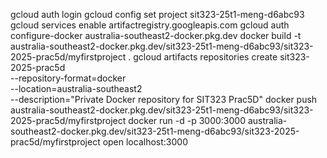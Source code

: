 gcloud auth login
gcloud config set project sit323-25t1-meng-d6abc93
gcloud services enable artifactregistry.googleapis.com
gcloud auth configure-docker australia-southeast2-docker.pkg.dev
docker build -t australia-southeast2-docker.pkg.dev/sit323-25t1-meng-d6abc93/sit323-2025-prac5d/myfirstproject .
gcloud artifacts repositories create sit323-2025-prac5d \
  --repository-format=docker \
  --location=australia-southeast2 \
  --description="Private Docker repository for SIT323 Prac5D"
docker push australia-southeast2-docker.pkg.dev/sit323-25t1-meng-d6abc93/sit323-2025-prac5d/myfirstproject
docker run -d -p 3000:3000 australia-southeast2-docker.pkg.dev/sit323-25t1-meng-d6abc93/sit323-2025-prac5d/myfirstproject
open localhost:3000
